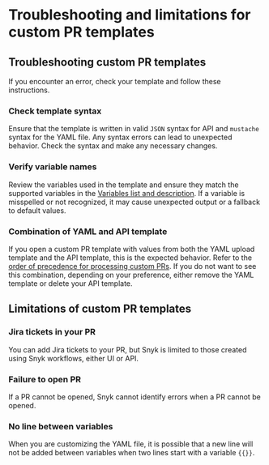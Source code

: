 # Troubleshooting and limitations for custom PR templates

## Troubleshooting custom PR templates

If you encounter an error, check your template and follow these instructions.

### Check template syntax

Ensure that the template is written in valid `JSON` syntax for API and `mustache` syntax for the YAML file. Any syntax errors can lead to unexpected behavior. Check the syntax and make any necessary changes.

### Verify variable names

Review the variables used in the template and ensure they match the supported variables in the [Variables list and description](../../../../scan-with-snyk/pull-requests/snyk-fix-pull-or-merge-requests/customize-pr-templates/variables-list-and-description.md). If a variable is misspelled or not recognized, it may cause unexpected output or a fallback to default values.

### Combination of YAML and API template

If you open a custom PR template with values from both the YAML upload template and the API template, this is the expected behavior. Refer to the [order of precedence for processing custom PRs](../../../../scan-with-snyk/pull-requests/snyk-fix-pull-or-merge-requests/customize-pr-templates/). If you do not want to see this combination, depending on your preference, either remove the YAML template or delete your API template.

## Limitations of custom PR templates

### Jira tickets in your PR

You can add Jira tickets to your PR, but Snyk is limited to those created using Snyk workflows, either UI or API.

### Failure to open PR

If a PR cannot be opened, Snyk cannot identify errors when a PR cannot be opened.

### No line between variables

When you are customizing the YAML file, it is possible that a new line will not be added between variables when two lines start with a variable `{{}}`.
